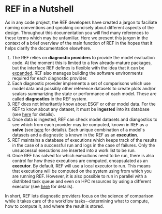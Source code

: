 # REF in a Nutshell

As in any code project, the REF developers have created a jargon to faciliate naming conventions and speaking concisely about different aspects of the design. Throughout this documentation you will find many references to these terms which may be unfamiliar. Here we present this jargon in the context of a brief overview of the main function of REF in the hopes that it helps clarify the documentation elsewhere.

1. The REF relies on **diagnostic providers** to provide the model evaluation code. At the moment this is limited to a few already-mature packages, but the interface REF defines is flexible with the idea that it can be [expanded](how-to-guides/adding_custom_diagnostics.md). REF also manages building the software environments required for each diagnostic provider.
2. Each diagnostic provider implements a set of comparisons which use model data and possibly other reference datasets to create plots and/or scalars summarizing the state or performance of each model. These are called **diagnostics** in the REF system.
3. REF does not inheritantly know about ESGF or other model data. For the REF to know about any dataset, it must be **ingested** into its database (see [here](getting-started/03-ingest.md) for details).
4. Once data is ingested, REF can check model datasets and diangostics to see which from each provider may be computed, known in REF as a **solve** (see [here](getting-started/04-solve.md) for details). Each unique combination of a model's datasets and a diagnostic is known in the REF as an **execution**.
5. REF maintains a database of executions which keeps track of the results in the case of a successful run and logs in the case of failures. Only the unsuccessul executions are inserted into a work list to be run.
6. Once REF has solved for which executions need to be run, there is also control for how these executions are computed, encapsulated as an **executor**. By default, REF will use a local executor to run. This means that executions will be computed on the system using from which you are running REF. However, it is also possible to run in parallel with a distribted task queue and even on HPC resources by using a different executor (see [here](how-to-guides/executors.md) for details).

In short, REF lets diagnostic providers focus on the science of comparison while it takes care of the workflow tasks--determining what to compute, how to compute it, and where the result is stored.
